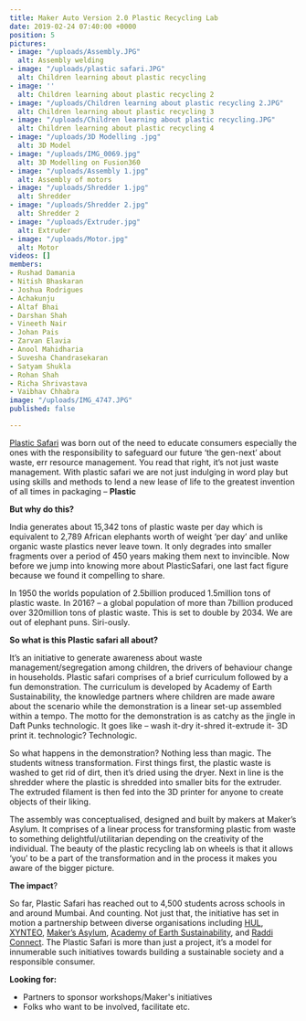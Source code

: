 ```yaml
---
title: Maker Auto Version 2.0 Plastic Recycling Lab
date: 2019-02-24 07:40:00 +0000
position: 5
pictures:
- image: "/uploads/Assembly.JPG"
  alt: Assembly welding
- image: "/uploads/plastic safari.JPG"
  alt: Children learning about plastic recycling
- image: ''
  alt: Children learning about plastic recycling 2
- image: "/uploads/Children learning about plastic recycling 2.JPG"
  alt: Children learning about plastic recycling 3
- image: "/uploads/Children learning about plastic recycling.JPG"
  alt: Children learning about plastic recycling 4
- image: "/uploads/3D Modelling .jpg"
  alt: 3D Model
- image: "/uploads/IMG_0069.jpg"
  alt: 3D Modelling on Fusion360
- image: "/uploads/Assembly 1.jpg"
  alt: Assembly of motors
- image: "/uploads/Shredder 1.jpg"
  alt: Shredder
- image: "/uploads/Shredder 2.jpg"
  alt: Shredder 2
- image: "/uploads/Extruder.jpg"
  alt: Extruder
- image: "/uploads/Motor.jpg"
  alt: Motor
videos: []
members:
- Rushad Damania
- Nitish Bhaskaran
- Joshua Rodrigues
- Achakunju
- Altaf Bhai
- Darshan Shah
- Vineeth Nair
- Johan Pais
- Zarvan Elavia
- Anool Mahidharia
- Suvesha Chandrasekaran
- Satyam Shukla
- Rohan Shah
- Richa Shrivastava
- Vaibhav Chhabra
image: "/uploads/IMG_4747.JPG"
published: false

---
```

[Plastic Safari](http://plasticsafari.com) was born out of the need to educate consumers especially the ones with the responsibility to safeguard our future ‘the gen-next’ about waste, err resource management. You read that right, it’s not just waste management. With plastic safari we are not just indulging in word play but using skills and methods to lend a new lease of life to the greatest invention of all times in packaging – **Plastic**

**But why do this?**

India generates about 15,342 tons of plastic waste per day which is equivalent to 2,789 African elephants worth of weight ‘per day’ and unlike organic waste plastics never leave town. It only degrades into smaller fragments over a period of 450 years making them next to invincible. Now before we jump into knowing more about PlasticSafari, one last fact figure because we found it compelling to share.

In 1950 the worlds population of 2.5billion produced 1.5million tons of plastic waste. In 2016? – a global population of more than 7billion produced over 320million tons of plastic waste. This is set to double by 2034. We are out of elephant puns. Siri-ously.

**So what is this Plastic safari all about?**

It’s an initiative to generate awareness about waste management/segregation among children, the drivers of behaviour change in households. Plastic safari comprises of a brief curriculum followed by a fun demonstration. The curriculum is developed by Academy of Earth Sustainability, the knowledge partners where children are made aware about the scenario while the demonstration is a linear set-up assembled within a tempo. The motto for the demonstration is as catchy as the jingle in Daft Punks technologic. It goes like – wash it-dry it-shred it-extrude it- 3D print it. technologic? Technologic.

So what happens in the demonstration? Nothing less than magic. The students witness transformation. First things first, the plastic waste is washed to get rid of dirt, then it’s dried using the dryer. Next in line is the shredder where the plastic is shredded into smaller bits for the extruder. The extruded filament is then fed into the 3D printer for anyone to create objects of their liking.

The assembly was conceptualised, designed and built by makers at Maker’s Asylum. It comprises of a linear process for transforming plastic from waste to something delightful/utilitarian depending on the creativity of the individual. The beauty of the plastic recycling lab on wheels is that it allows ‘you’ to be a part of the transformation and in the process it makes you aware of the bigger picture.

**The impact**?

So far, Plastic Safari has reached out to 4,500 students across schools in and around Mumbai. And counting. Not just that, the initiative has set in motion a partnership between diverse organisations including [HUL](https://www.unilever.com/), [XYNTEO](https://xynteo.com/), [Maker’s Asylum](http://www.makersasylum.com/), [Academy of Earth Sustainability](https://www.aeslife.in/), and [Raddi Connect](http://www.raddiconnect.com/). The Plastic Safari is more than just a project, it’s a model for innumerable such initiatives towards building a sustainable society and a responsible consumer. 

**Looking for:**

* Partners to sponsor workshops/Maker's initiatives
* Folks who want to be involved, facilitate etc.